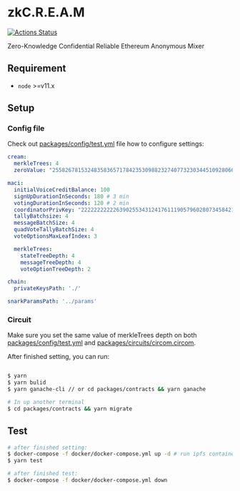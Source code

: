 # zkC.R.E.A.M

[![Actions Status](https://github.com/couger-inc/cream/workflows/cream%20contract%20test/badge.svg)](https://github.com/couger-inc/cream/actions)

Zero-Knowledge Confidential Reliable Ethereum Anonymous Mixer

## Requirement

* `node` >=v11.x

## Setup

### Config file
Check out [packages/config/test.yml](./packages/config/test.yml) file how to configure settings:

```yml
cream:
  merkleTrees: 4
  zeroValue: "2558267815324835836571784235309882327407732303445109280607932348234378166811"

maci:
  initialVoiceCreditBalance: 100
  signUpDurationInSeconds: 180 # 3 min
  votingDurationInSeconds: 120 # 2 min
  coordinatorPrivKey: "2222222222263902553431241761119057960280734584214105336279476766401963593688"
  tallyBatchsize: 4
  messageBatchSize: 4
  quadVoteTallyBatchSize: 4
  voteOptionsMaxLeafIndex: 3

  merkleTrees:
    stateTreeDepth: 4
    messageTreeDepth: 4
    voteOptionTreeDepth: 2

chain:
  privateKeysPath: './'

snarkParamsPath: '../params'
```

### Circuit
Make sure you set the same value of merkleTrees depth on both [packages/config/test.yml](./packages/config/test.yml) and [packages/circuits/circom.circom](./packages/circuits/circom/vote.circom).

After finished setting, you can run:

```bash

$ yarn
$ yarn bulid
$ yarn ganache-cli // or cd packages/contracts && yarn ganache

# In up another terminal
$ cd packages/contracts && yarn migrate
```

## Test

```bash
# after finished setting:
$ docker-compose -f docker/docker-compose.yml up -d # run ipfs container
$ yarn test

# after finished test:
$ docker-compose -f docker/docker-compose.yml down
```
